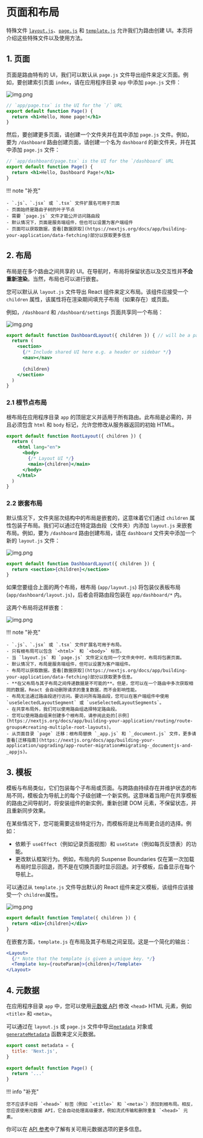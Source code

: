 # 页面和布局

特殊文件 [`layout.js`](https://nextjs.org/docs/app/building-your-application/routing/pages-and-layouts#layouts)、[`page.js`](https://nextjs.org/docs/app/building-your-application/routing/pages-and-layouts#pages) 和 [`template.js`](https://nextjs.org/docs/app/building-your-application/routing/pages-and-layouts#templates) 允许我们为路由创建 UI。本页将介绍这些特殊文件以及使用方法。

## 1. 页面

页面是路由特有的 UI，我们可以默认从 `page.js` 文件导出组件来定义页面。例如，要创建索引页面 `index`，请在应用程序目录 `app` 中添加 `page.js` 文件：

![img.png](https://mingminyu.github.io/webassets/images/20250607/05.png)

```jsx linenums="1" title="app/page.tsx"
// `app/page.tsx` is the UI for the `/` URL
export default function Page() {
  return <h1>Hello, Home page!</h1>
}
```

然后，要创建更多页面，请创建一个文件夹并在其中添加 `page.js` 文件。例如，要为 `/dashboard` 路由创建页面，请创建一个名为 `dashboard` 的新文件夹，并在其中添加 `page.js` 文件：

```jsx linenums="1" title="app/dashboard/page.Jsx"
// `app/dashboard/page.tsx` is the UI for the `/dashboard` URL
export default function Page() {
  return <h1>Hello, Dashboard Page!</h1>
}
```

!!! note "补充"
    
    - `.js`、`.jsx` 或 `.tsx` 文件扩展名可用于页面
    - 页面始终是路由子树的叶子节点
    - 需要 `page.js` 文件才能公开访问路由段
    - 默认情况下，页面是服务端组件，但也可以设置为客户端组件
    - 页面可以获取数据，查看[数据获取](https://nextjs.org/docs/app/building-your-application/data-fetching)部分以获取更多信息

## 2. 布局

布局是在多个路由之间共享的 UI。在导航时，布局将保留状态以及交互性并**不会重新渲染**。当然，布局也可以进行嵌套。

您可以默认从 `layout.js` 文件导出 React 组件来定义布局。该组件应接受一个 `children` 属性，该属性将在渲染期间填充子布局（如果存在）或页面。

例如，`/dashboard` 和 `/dashboard/settings` 页面共享同一个布局：

![img.png](https://mingminyu.github.io/webassets/images/20250607/07.png)

```jsx linenums="1" title="app/dashboard/layout.jsx"
export default function DashboardLayout({ children }) { // will be a page or nested layout
  return (
    <section>
      {/* Include shared UI here e.g. a header or sidebar */}
      <nav></nav>
 
      {children}
    </section>
  )
}
```

### 2.1 根节点布局

根布局在应用程序目录 `app` 的顶层定义并适用于所有路由。此布局是必需的，并且必须包含 `html` 和 `body` 标记，允许您修改从服务器返回的初始 HTML。

```jsx linenums="1" title="app/layout.js"
export default function RootLayout({ children }) {
  return (
    <html lang="en">
      <body>
        {/* Layout UI */}
        <main>{children}</main>
      </body>
    </html>
  )
}
```

### 2.2 嵌套布局

默认情况下，文件夹层次结构中的布局是嵌套的，这意味着它们通过 `children` 属性包装子布局。我们可以通过在特定路由段（文件夹）内添加 `layout.js` 来嵌套布局。例如，要为 `/dashboard` 路由创建布局，请在 `dashboard` 文件夹中添加一个新的 `layout.js` 文件：

![img.png](https://mingminyu.github.io/webassets/images/20250607/05.png)

```jsx linenums="1" title="app/dashboard/layout.js"
export default function DashboardLayout({ children }) {
  return <section>{children}</section>
}
```

如果您要组合上面的两个布局，根布局 (`app/layout.js`) 将包装仪表板布局 (`app/dashboard/layout.js`)，后者会将路由段包装在 `app/dashboard/*` 内。

这两个布局将这样嵌套：

![img.png](https://mingminyu.github.io/webassets/images/20250607/09.png)

!!! note "补充"

    - `.js`、`.jsx` 或 `.tsx` 文件扩展名可用于布局。
    - 只有根布局可以包含 `<html>` 和 `<body>` 标签。
    - 当 `layout.js` 和 `page.js` 文件定义在同一个文件夹中时，布局将包裹页面。
    - 默认情况下，布局是服务端组件，但可以设置为客户端组件。
    - 布局可以获取数据。查看[数据获取](https://nextjs.org/docs/app/building-your-application/data-fetching)部分以获取更多信息。
    - **在父布局与其子布局之间传递数据是不可能的**。但是，您可以在一个路由中多次获取相同的数据，React 会自动删除请求的重复数据，而不会影响性能。
    - 布局无法通过路由段进行访问。要访问所有路由段，您可以在客户端组件中使用 `useSelectedLayoutSegment` 或 `useSelectedLayoutSegments`。
    - 在共享布局外，我们可以使用路由组选择特定路由段。
    - 您可以使用路由组来创建多个根布局，请参阅此处的[示例](https://nextjs.org/docs/app/building-your-application/routing/route-groups#creating-multiple-root-layouts)。
    - 从页面目录 `page` 迁移：根布局替换 `_app.js` 和 `_document.js` 文件，更多请查看[迁移指南](https://nextjs.org/docs/app/building-your-application/upgrading/app-router-migration#migrating-_documentjs-and-_appjs)。

## 3. 模板

模板与布局类似，它们包装每个子布局或页面。与跨路由持续存在并维护状态的布局不同，模板会为导航上的每个子级创建一个新实例。这意味着当用户在共享模板的路由之间导航时，将安装组件的新实例，重新创建 DOM 元素，不保留状态，并且重新同步效果。

在某些情况下，您可能需要这些特定行为，而模板将是比布局更合适的选择。例如：

- 依赖于 `useEffect`（例如记录页面视图）和 `useState`（例如每页反馈表）的功能。
- 更改默认框架行为。例如，布局内的 Suspense Boundaries 仅在第一次加载布局时显示回退，而不是在切换页面时显示回退。对于模板，后备显示在每个导航上。

可以通过从 `template.js` 文件导出默认的 React 组件来定义模板，该组件应该接受一个 `children`属性。

![img.png](https://mingminyu.github.io/webassets/images/20250607/10.png)

```jsx linenums="1" title="app/template.js"
export default function Template({ children }) {
  return <div>{children}</div>
}
```

在嵌套方面，`template.js` 在布局及其子布局之间呈现。这是一个简化的输出：

```jsx linenums="1"
<Layout>
  {/* Note that the template is given a unique key. */}
  <Template key={routeParam}>{children}</Template>
</Layout>
```

## 4. 元数据

在应用程序目录 `app` 中，您可以使用[元数据 API](https://nextjs.org/docs/app/building-your-application/optimizing/metadata) 修改 `<head>` HTML 元素，例如 `<title>` 和 `<meta>`。

可以通过在 `layout.js` 或 `page.js` 文件中导出[`metadata`](https://nextjs.org/docs/app/api-reference/functions/generate-metadata#the-metadata-object) 对象或 [`generateMetadata`](https://nextjs.org/docs/app/api-reference/functions/generate-metadata#generatemetadata-function) 函数来定义元数据。

```jsx linenums="1" title="app/page.js" 
export const metadata = {
  title: 'Next.js',
}
 
export default function Page() {
  return '...'
}
```

!!! info "补充"

    您不应该手动将 `<head>` 标签（例如 `<title>` 和 `<meta>`）添加到根布局。相反，您应该使用元数据 API，它会自动处理高级要求，例如流式传输和删除重复 `<head>` 元素。


你可以在 [API 参考](https://nextjs.org/docs/app/api-reference/functions/generate-metadata)中了解有关可用元数据选项的更多信息。
